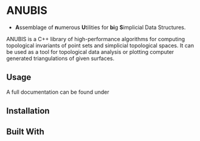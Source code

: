 # ANUBIS
* **A**ssemblage of **n**umerous **U**tilities for **bi**g **S**implicial Data Structures.

ANUBIS is a C++ library of high-performance algorithms for computing topological invariants of point sets and simplicial topological spaces. It can be used as a tool for topological data analysis or plotting computer generated triangulations of given surfaces.

## Usage
A full documentation can be found under

## Installation

## Built With
